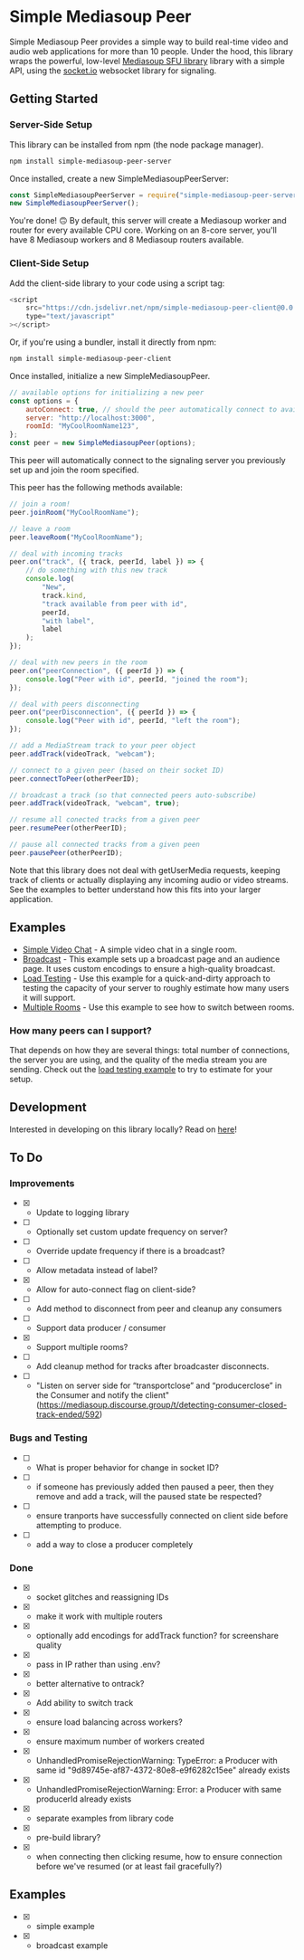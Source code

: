 # Simple Mediasoup Peer

Simple Mediasoup Peer provides a simple way to build real-time video and audio web applications for more than 10 people. Under the hood, this library wraps the powerful, low-level [Mediasoup SFU library](https://mediasoup.org/) library with a simple API, using the [socket.io](https://socket.io/) websocket library for signaling.

## Getting Started

### Server-Side Setup

This library can be installed from npm (the node package manager).

```bash
npm install simple-mediasoup-peer-server
```

Once installed, create a new SimpleMediasoupPeerServer:

```js
const SimpleMediasoupPeerServer = require("simple-mediasoup-peer-server");
new SimpleMediasoupPeerServer();
```

You're done! 🙃 By default, this server will create a Mediasoup worker and router for every available CPU core. Working on an 8-core server, you'll have 8 Mediasoup workers and 8 Mediasoup routers available.

### Client-Side Setup

Add the client-side library to your code using a script tag:

```js
<script
    src="https://cdn.jsdelivr.net/npm/simple-mediasoup-peer-client@0.0.3/dist/SimpleMediasoupPeer.js"
    type="text/javascript"
></script>
```

Or, if you're using a bundler, install it directly from npm:

```bash
npm install simple-mediasoup-peer-client
```

Once installed, initialize a new SimpleMediasoupPeer.

```js
// available options for initializing a new peer
const options = {
    autoConnect: true, // should the peer automatically connect to available tracks
    server: "http://localhost:3000",
    roomId: "MyCoolRoomName123",
};
const peer = new SimpleMediasoupPeer(options);
```

This peer will automatically connect to the signaling server you previously set up and join the room specified.

This peer has the following methods available:

```js
// join a room!
peer.joinRoom("MyCoolRoomName");

// leave a room
peer.leaveRoom("MyCoolRoomName");

// deal with incoming tracks
peer.on("track", ({ track, peerId, label }) => {
    // do something with this new track
    console.log(
        "New",
        track.kind,
        "track available from peer with id",
        peerId,
        "with label",
        label
    );
});

// deal with new peers in the room
peer.on("peerConnection", ({ peerId }) => {
    console.log("Peer with id", peerId, "joined the room");
});

// deal with peers disconnecting
peer.on("peerDisconnection", ({ peerId }) => {
    console.log("Peer with id", peerId, "left the room");
});

// add a MediaStream track to your peer object
peer.addTrack(videoTrack, "webcam");

// connect to a given peer (based on their socket ID)
peer.connectToPeer(otherPeerID);

// broadcast a track (so that connected peers auto-subscribe)
peer.addTrack(videoTrack, "webcam", true);

// resume all conected tracks from a given peer
peer.resumePeer(otherPeerID);

// pause all connected tracks from a given peen
peer.pausePeer(otherPeerID);
```

Note that this library does not deal with getUserMedia requests, keeping track of clients or actually displaying any incoming audio or video streams. See the examples to better understand how this fits into your larger application.

## Examples

-   [Simple Video Chat](./examples/simple-video-chat/) - A simple video chat in a single room.
-   [Broadcast](./examples/broadcaster/) - This example sets up a broadcast page and an audience page. It uses custom encodings to ensure a high-quality broadcast.
-   [Load Testing](./examples/load-testing/) - Use this example for a quick-and-dirty approach to testing the capacity of your server to roughly estimate how many users it will support.
-   [Multiple Rooms](./examples/multiple-rooms/) - Use this example to see how to switch between rooms.

### How many peers can I support?

That depends on how they are several things: total number of connections, the server you are using, and the quality of the media stream you are sending. Check out the [load testing example](./examples/load-testing/) to try to estimate for your setup.

## Development

Interested in developing on this library locally? Read on [here](./development.md)!

## To Do

### Improvements

-   [x] -   Update to logging library
-   [ ] -   Optionally set custom update frequency on server?
-   [ ] -   Override update frequency if there is a broadcast?
-   [ ] -   Allow metadata instead of label?
-   [x] -   Allow for auto-connect flag on client-side?
-   [ ] -   Add method to disconnect from peer and cleanup any consumers
-   [ ] -   Support data producer / consumer
-   [x] -   Support multiple rooms?
-   [ ] -   Add cleanup method for tracks after broadcaster disconnects.
-   [ ] -   "Listen on server side for “transportclose” and “producerclose” in the Consumer and notify the client" (https://mediasoup.discourse.group/t/detecting-consumer-closed-track-ended/592)

### Bugs and Testing

-   [ ] -   What is proper behavior for change in socket ID?
-   [ ] -   if someone has previously added then paused a peer, then they remove and add a track, will the paused state be respected?
-   [ ] -   ensure tranports have successfully connected on client side before attempting to produce.
-   [ ] -   add a way to close a producer completely

### Done

-   [x] -   socket glitches and reassigning IDs
-   [x] -   make it work with multiple routers
-   [x] -   optionally add encodings for addTrack function? for screenshare quality
-   [x] -   pass in IP rather than using .env?
-   [x] -   better alternative to ontrack?
-   [x] -   Add ability to switch track
-   [x] -   ensure load balancing across workers?
-   [x] -   ensure maximum number of workers created
-   [x] -   UnhandledPromiseRejectionWarning: TypeError: a Producer with same id "9d89745e-af87-4372-80e8-e9f6282c15ee" already exists
-   [x] -   UnhandledPromiseRejectionWarning: Error: a Producer with same producerId already exists
-   [x] -   separate examples from library code
-   [x] -   pre-build library?
-   [x] -   when connecting then clicking resume, how to ensure connection before we've resumed (or at least fail gracefully?)

## Examples

-   [x] -   simple example
-   [x] -   broadcast example
